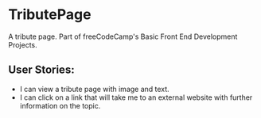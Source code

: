 # TributePage
A tribute page. Part of freeCodeCamp's Basic Front End Development Projects.
## User Stories:
* I can view a tribute page with image and text.
* I can click on a link that will take me to an external website with further information on the topic.

